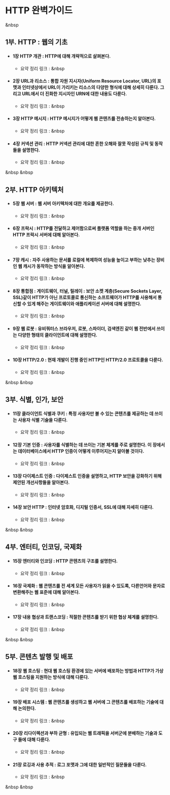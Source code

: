 # HTTP 완벽가이드
&nbsp
## 1부. HTTP : 웹의 기초
- #### 1장 HTTP 개관 : HTTP에 대해 개략적으로 살펴본다.
	- 요약 정리 링크 : 
&nbsp
- #### 2장 URL과 리소스 : 통합 자원 지시자(Uniform Resource Locator, URL)의 포맷과 인터넷상에서 URL이 가리키는 리소스의 다양한 형식에 대해 상세히 다룬다. 그리고 URL에서 더 진화한 지시자인 URN에 대한 내용도 다룬다.
	- 요약 정리 링크 : 
&nbsp
- #### 3장 HTTP 메시지 : HTTP 메시지가 어떻게 웹 콘텐츠를 전송하는지 알아본다.
	- 요약 정리 링크 : 
&nbsp
- #### 4장 커넥션 관리 : HTTP 커넥션 관리에 대한 흔한 오해와 잘못 작성된 규칙 및 동작들을 설명한다.
	- 요약 정리 링크 : 
&nbsp

&nbsp
&nbsp
## 2부. HTTP 아키텍처
- #### 5장 웹 서버 : 웹 서버 아키텍처에 대한 개요를 제공한다.
	- 요약 정리 링크 : 
&nbsp
- #### 6장 프락시 : HTTP를 전달하고 제어함으로써 플랫폼 역할을 하는 중개 서버인 HTTP 프락시 서버에 대해 알아본다.
	- 요약 정리 링크 : 
&nbsp
- #### 7장 캐시 : 자주 사용하는 문서를 로컬에 복제하여 성능을 높이고 부하는 낮추는 장비인 웹 캐시가 동작하는 방식을 알아본다.
	- 요약 정리 링크 : 
&nbsp
- #### 8장 통합점 : 게이트웨이, 터널, 릴레이 : 보안 소켓 계층(Secure Sockets Layer, SSL)같이 HTTP가 아닌 프로토콜로 통신하는 소프트웨어가 HTTP를 사용해서 통신할 수 있게 해주는 게이트웨이와 애플리케이션 서버에 대해 설명한다.
	- 요약 정리 링크 : 
&nbsp
- #### 9장 웹 로봇 : 유비쿼터스 브라우저, 로봇, 스파이더, 검색엔진 같이 웹 전반에서 쓰이는 다양한 형태의 클라이언트에 대해 설명한다.
	- 요약 정리 링크 : 
&nbsp
- #### 10장 HTTP/2.0 : 현재 개발이 진행 중인 HTTP인 HTTP/2.0 프로토콜을 다룬다.
	- 요약 정리 링크 : 
&nbsp


&nbsp
&nbsp

## 3부. 식별, 인가, 보안
- #### 11장 클라이언트 식별과 쿠키 : 특정 사용자만 볼 수 있는 콘텐츠를 제공하는 데 쓰이는 사용자 식별 기술을 다룬다.
	- 요약 정리 링크 : 
&nbsp
- #### 12장 기본 인증 : 사용자를 식별하는 데 쓰이는 기본 체계를 주로 설명한다. 이 장에서는 데이터베이스에서 HTTP 인증이 어떻게 이루어지는지 알아볼 것이다.
	- 요약 정리 링크 : 
&nbsp
- #### 13장 다이제스트 인증 : 다이제스트 인증을 설명하고, HTTP 보안을 강화하기 위해 제안된 개선사항들을 알아본다.
	- 요약 정리 링크 : 
&nbsp
- #### 14장 보안 HTTP : 인터넷 암호화, 디지털 인증서, SSL에 대해 자세히 다룬다.
	- 요약 정리 링크 : 
&nbsp

&nbsp
&nbsp

## 4부. 엔터티, 인코딩, 국제화
- #### 15장 엔터티와 인코딩 : HTTP 콘텐츠의 구조를 설명한다.
	- 요약 정리 링크 : 
&nbsp
- #### 16장 국제화 : 웹 콘텐츠를 전 세계 모든 사용자가 읽을 수 있도록, 다른언어와 문자로 변환해주는 웹 표준에 대해 알아본다.
	- 요약 정리 링크 : 
&nbsp
- #### 17장 내용 협상과 트랜스코딩 : 적절한 콘텐츠를 받기 위한 협상 체계를 설명한다.
	- 요약 정리 링크 : 
&nbsp

&nbsp
&nbsp

## 5부. 콘텐츠 발행 및 배포
- #### 18장 웹 호스팅 : 현대 웹 호스팅 환경에 있는 서버에 배포하는 방법과 HTTP가 가상 웹 호스팅을 지원하는 방식에 대해 다룬다.
	- 요약 정리 링크 : 
&nbsp
- #### 19장 배포 시스템 : 웹 콘텐츠를 생성하고 웹 서버에 그 콘텐츠를 배포하는 기술에 대해 논의한다.
	- 요약 정리 링크 : 
&nbsp
- #### 20장 리다이렉션과 부하 균형 : 유입되는 웹 트래픽을 서버군에 분배하는 기술과 도구 들에 대해 다룬다.
	- 요약 정리 링크 : 
&nbsp
- #### 21장 로깅과 사용 추적 : 로그 포맷과 그에 대한 일반적인 질문들을 다룬다.
	- 요약 정리 링크 : 
&nbsp

&nbsp
&nbsp